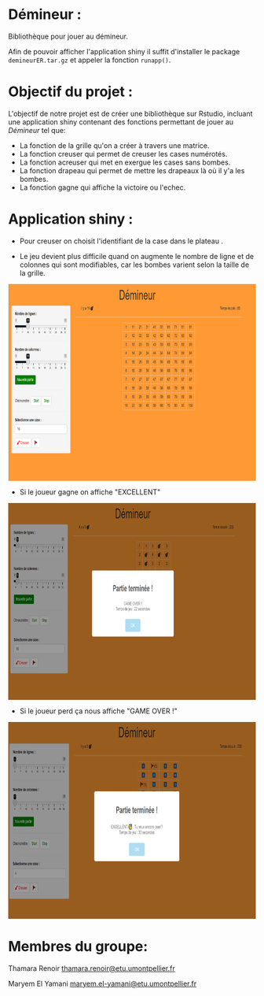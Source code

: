 # Démineur :

Bibliothèque pour jouer au démineur.

Afin de pouvoir afficher l'application shiny il suffit d'installer le package `demineurER.tar.gz` et appeler la fonction `runapp()`.


# Objectif du projet :

L'objectif de notre projet est de créer une bibliothèque sur Rstudio, incluant une application shiny contenant des fonctions permettant de jouer au *Démineur* tel que:

- La fonction de la grille qu'on a créer à travers une matrice.
- La fonction creuser qui permet de creuser les cases numérotés.
- La fonction acreuser qui met en exergue les cases sans bombes.
- La fonction drapeau qui permet de mettre les drapeaux là où il y'a les bombes.
- La fonction gagne qui affiche la victoire ou l'echec.

# Application shiny :

- Pour creuser on choisit l'identifiant de la case dans le plateau . 

- Le jeu devient plus difficile quand on augmente le nombre de ligne et de colonnes qui sont modifiables, car les bombes varient selon la taille de la grille.


<p align="center">
<img src="DEMINEUR.PNG" style="vertical-align:middle" width="600" height='400' class='center'>
</p>

- Si le joueur gagne on affiche "EXCELLENT"

<p align="center">
<img src="VICTOIRE.PNG" style="vertical-align:middle" width="600" height='400' class='center'>
</p> 

- Si le joueur perd ça nous affiche "GAME OVER !"

<p align="center">
<img src="ECHEC.PNG" style="vertical-align:middle" width="600" height='400' class='center'>
</p>




# Membres du groupe:

Thamara Renoir  thamara.renoir@etu.umontpellier.fr

Maryem El Yamani  maryem.el-yamani@etu.umontpellier.fr
